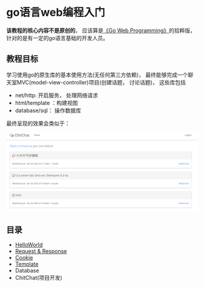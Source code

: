 # go语言web编程入门
**该教程的核心内容不是原创的**， 应该算是[《Go Web Programming》](https://www.amazon.com/Web-Programming-Sau-Sheong-Chang/dp/1617292567/ref=sr_1_1?keywords=go+web+programming&qid=1651213184&sprefix=go+web%2Caps%2C641&sr=8-1)的拾粹版， 针对的是有一定的go语言基础的开发人员。

## 教程目标
学习使用go的原生库的基本使用方法(无任何第三方依赖)， 最终能够完成一个聊天室MVC(model-view-controller)项目(创建话题， 讨论话题)， 这些库包括
   - net/http: 开启服务， 处理网络请求
   - html/template ：构建视图
   - database/sql： 操作数据库

最终呈现的效果会类似于：

 ![](./imgs/final.png)


 ## 目录
 - [HelloWorld](./helloworld.md)
 - [Request & Response](./request_and_response.md)
 - [Cookie](./cookie.md)
 - [Template](./template.md)
 - Database
 - ChitChat(项目开发)